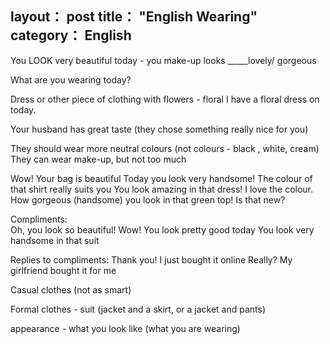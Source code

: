 layout： post
title： "English Wearing"
category： English
---

You LOOK very beautiful today - you make-up looks _____lovely/ gorgeous

What are you wearing today? 

Dress or other piece of clothing with flowers - floral
I have a floral dress on today.

Your husband has great taste (they chose something really nice for you)


They should wear more neutral colours (not colours - black , white, cream)
They can wear make-up, but not too much


Wow! Your bag is beautiful
Today you look very handsome! The colour of that shirt really suits you
You look amazing in that dress! I love the colour.
How gorgeous (handsome) you look in that green top! Is that new?


Compliments:                
Oh, you look so beautiful!
Wow! You look pretty good today
You look very handsome in that suit


Replies to compliments:
Thank you! I just bought it online
Really? My girlfriend bought it for me



Casual clothes (not as smart)

Formal clothes - suit (jacket and a skirt, or a jacket and pants)


appearance - what you look like (what you are wearing)
